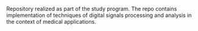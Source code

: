 Repository realized as part of the study program. The repo contains implementation of techniques of digital signals processing and analysis in the context of medical applications. 
